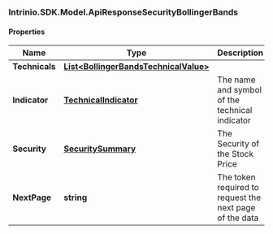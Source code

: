 ### Intrinio.SDK.Model.ApiResponseSecurityBollingerBands
#### Properties

Name | Type | Description | Notes
------------ | ------------- | ------------- | -------------
**Technicals** | [**List&lt;BollingerBandsTechnicalValue&gt;**](BollingerBandsTechnicalValue.md) |  | [optional] 
**Indicator** | [**TechnicalIndicator**](TechnicalIndicator.md) | The name and symbol of the technical indicator | [optional] 
**Security** | [**SecuritySummary**](SecuritySummary.md) | The Security of the Stock Price | [optional] 
**NextPage** | **string** | The token required to request the next page of the data | [optional] 

